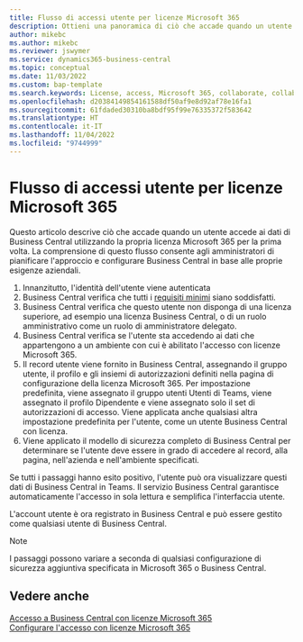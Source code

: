 ```yaml
---
title: Flusso di accessi utente per licenze Microsoft 365
description: Ottieni una panoramica di ciò che accade quando un utente accede ai dati di Business Central utilizzando la propria licenza Microsoft 365 per la prima volta.
author: mikebc
ms.author: mikebc
ms.reviewer: jswymer
ms.service: dynamics365-business-central
ms.topic: conceptual
ms.date: 11/03/2022
ms.custom: bap-template
ms.search.keywords: License, access, Microsoft 365, collaborate, collaboration, Teams, Microsoft Teams
ms.openlocfilehash: d20384149854161588df50af9e8d92af78e16fa1
ms.sourcegitcommit: 61fdaded30310ba8bdf95f99e76335372f583642
ms.translationtype: HT
ms.contentlocale: it-IT
ms.lasthandoff: 11/04/2022
ms.locfileid: "9744999"
---
```

# <a name="user-access-flow-for-microsoft-365-licenses"></a>Flusso di accessi utente per licenze Microsoft 365

Questo articolo descrive ciò che accade quando un utente accede ai dati di Business Central utilizzando la propria licenza Microsoft 365 per la prima volta. La comprensione di questo flusso consente agli amministratori di pianificare l'approccio e configurare Business Central in base alle proprie esigenze aziendali.

1. Innanzitutto, l'identità dell'utente viene autenticata 
2. Business Central verifica che tutti i [requisiti minimi](admin-access-with-m365-license.md#minimum-requirements) siano soddisfatti.
3. Business Central verifica che questo utente non disponga di una licenza superiore, ad esempio una licenza Business Central, o di un ruolo amministrativo come un ruolo di amministratore delegato. 
4. Business Central verifica se l'utente sta accedendo ai dati che appartengono a un ambiente con cui è abilitato l'accesso con licenze Microsoft 365. 
5. Il record utente viene fornito in Business Central, assegnando il gruppo utente, il profilo e gli insiemi di autorizzazioni definiti nella pagina di configurazione della licenza Microsoft 365. Per impostazione predefinita, viene assegnato il gruppo utenti Utenti di Teams, viene assegnato il profilo Dipendente e viene assegnato solo il set di autorizzazioni di accesso. Viene applicata anche qualsiasi altra impostazione predefinita per l'utente, come un utente Business Central con licenza. 
6. Viene applicato il modello di sicurezza completo di Business Central per determinare se l'utente deve essere in grado di accedere al record, alla pagina, nell'azienda e nell'ambiente specificati. 

Se tutti i passaggi hanno esito positivo, l'utente può ora visualizzare questi dati di Business Central in Teams. Il servizio Business Central garantisce automaticamente l'accesso in sola lettura e semplifica l'interfaccia utente. 

L'account utente è ora registrato in Business Central e può essere gestito come qualsiasi utente di Business Central.

> [!NOTE]
> I passaggi possono variare a seconda di qualsiasi configurazione di sicurezza aggiuntiva specificata in Microsoft 365 o Business Central.

## <a name="see-also"></a>Vedere anche

[Accesso a Business Central con licenze Microsoft 365](admin-access-with-m365-license.md#minimum-requirements)  
[Configurare l'accesso con licenze Microsoft 365](admin-access-with-m365-license-setup.md)  